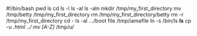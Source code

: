 #!/bin/bash
pwd ls cd ls -l ls -al ls -aln mkdir /tmp/my_first_directory mv /tmp/betty /tmp/my_first_directory rm /tmp/my_first_directory/betty rm -r /tmp/my_first_directory cd - ls -al .../boot file /tmp/iamafile ln -s /bin/ls __ls__ cp -u *.html ../ mv [A-Z]* /tmp/u/



